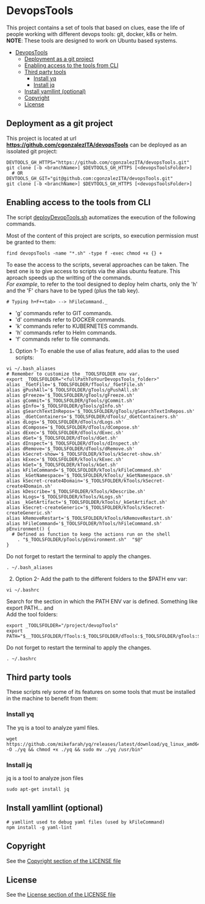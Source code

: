 # DevopsTools
This project contains a set of tools that based on clues, ease the life of people working with different devops tools: git, docker, k8s or helm.  
**NOTE**: These tools are designed to work on Ubuntu based systems.
- [DevopsTools](#devopstools)
  - [Deployment as a git project](#deployment-as-a-git-project)
  - [Enabling access to the tools from CLI](#enabling-access-to-the-tools-from-cli)
  - [Third party tools](#third-party-tools)
    - [Install yq](#install-yq)
    - [Install jq](#install-jq)
  - [Install yamllint (optional)](#install-yamllint-optional)
  - [Copyright](#copyright)
  - [License](#license)

## Deployment as a git project
This project is located at url **https://github.com/cgonzalezITA/devopsTools** can be deployed as an issolated git project:  
```shell
DEVTOOLS_GH_HTTPS="https://github.com/cgonzalezITA/devopsTools.git"
git clone [-b <branchName>] $DEVTOOLS_GH_HTTPS [<devopsToolsFolder>]
  # OR
DEVTOOLS_GH_GIT="git@github.com:cgonzalezITA/devopsTools.git"
git clone [-b <branchName>] $DEVTOOLS_GH_HTTPS [<devopsToolsFolder>]
```

## Enabling access to the tools from CLI
The script [deployDevopTools.sh](./quickDeployment/deployDevopTools.sh) automatizes the execution of the following commands.  

Most of the content of this project are scripts, so execution permission must be granted to them:
```shell
find devopsTools -name "*.sh" -type f -exec chmod +x {} +
```

To ease the access to the scripts, several approaches can be taken. The best one is to give access to scripts via the alias ubuntu feature. This aproach speeds up the writting of the commands.  
_For example_, to refer to the tool designed to deploy helm charts, only the 'h' and the 'F' chars have to be typed (plus the tab key). 

```shell
# Typing h+F+<tab> --> hFileCommand._
```

- 'g' commands refer to GIT commands.
- 'd' commands refer to DOCKER commands.
- 'k' commands refer to KUBERNETES commands.
- 'h' commands refer to Helm commands.
- 'f' commands refer to file commands.
  

1. Option 1- To enable the use of alias feature, add alias to the used scripts:
```shell
vi ~/.bash_aliases  
# Remember to customize the _TOOLSFOLDER env var.
export _TOOLSFOLDER="<fullPathToYourDevopsTools_folder>" 
alias _fGetFile='$_TOOLSFOLDER/fTools/_fGetFile.sh'
alias gPushAll='$_TOOLSFOLDER/gTools/gPushAll.sh'
alias gFreeze='$_TOOLSFOLDER/gTools/gFreeze.sh'
alias gCommit='$_TOOLSFOLDER/gTools/gCommit.sh'
alias gInfo='$_TOOLSFOLDER/gTools/gInfo.sh'
alias gSearchTextInRepos='$_TOOLSFOLDER/gTools/gSearchTextInRepos.sh'
alias _dGetContainers='$_TOOLSFOLDER/dTools/_dGetContainers.sh'
alias dLogs='$_TOOLSFOLDER/dTools/dLogs.sh'
alias dCompose='$_TOOLSFOLDER/dTools/dCompose.sh'
alias dExec='$_TOOLSFOLDER/dTools/dExec.sh'
alias dGet='$_TOOLSFOLDER/dTools/dGet.sh'
alias dInspect='$_TOOLSFOLDER/dTools/dInspect.sh'
alias dRemove='$_TOOLSFOLDER/dTools/dRemove.sh'
alias kSecret-show='$_TOOLSFOLDER/kTools/kSecret-show.sh'
alias kExec='$_TOOLSFOLDER/kTools/kExec.sh'
alias kGet='$_TOOLSFOLDER/kTools/kGet.sh'
alias kFileCommand='$_TOOLSFOLDER/kTools/kFileCommand.sh'
alias _kGetNamespace='$_TOOLSFOLDER/kTools/_kGetNamespace.sh'
alias kSecret-create4Domain='$_TOOLSFOLDER/kTools/kSecret-create4Domain.sh'
alias kDescribe='$_TOOLSFOLDER/kTools/kDescribe.sh'
alias kLogs='$_TOOLSFOLDER/kTools/kLogs.sh'
alias _kGetArtifact='$_TOOLSFOLDER/kTools/_kGetArtifact.sh'
alias kSecret-createGeneric='$_TOOLSFOLDER/kTools/kSecret-createGeneric.sh'
alias kRemoveRestart='$_TOOLSFOLDER/kTools/kRemoveRestart.sh'
alias hFileCommand='$_TOOLSFOLDER/hTools/hFileCommand.sh'
pEnvironment() {
  # Defined as function to keep the actions run on the shell
    . "$_TOOLSFOLDER/pTools/pEnvironment.sh"  "$@"
}
```

Do not forget to restart the terminal to apply the changes.  
```shell
. ~/.bash_aliases
```

2. Option 2- Add the path to the different folders to the $PATH env var:
```shell
vi ~/.bashrc  
```
Search for the section in which the PATH ENV var is defined. Something like export PATH... and  
Add the tool folders:
```shell
export _TOOLSFOLDER="/project/devopTools"
export PATH="$__TOOLSFOLDER/fTools:$_TOOLSFOLDER/dTools:$_TOOLSFOLDER/gTools:$_TOOLSFOLDER/dTools:$_TOOLSFOLDER/kTools:$_TOOLSFOLDER/hTools:$PATH"
```

Do not forget to restart the terminal to apply the changes.  
```shell
. ~/.bashrc
```

## Third party tools
These scripts rely some of its features on some tools that must be installed in the machine to benefit from them:

### Install yq
The yq is a tool to analyze yaml files.
```shell
wget https://github.com/mikefarah/yq/releases/latest/download/yq_linux_amd64 -O ./yq && chmod +x ./yq && sudo mv ./yq /usr/bin"
```
### Install jq
jq is a tool to analyze json files
```shell
sudo apt-get install jq
```
## Install yamllint (optional)
```shell
# yamllint used to debug yaml files (used by kFileCommand)
npm install -g yaml-lint
```

## Copyright
See the [Copyright section of the LICENSE file](LICENSE.md#copyright)

## License
See the [License section of the LICENSE file](LICENSE.md#license)
